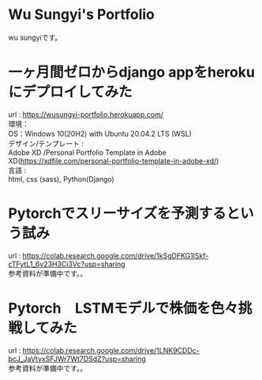 # Wu Sungyi's Portfolio
wu sungyiです。<br>

# 一ヶ月間ゼロからdjango appをherokuにデプロイしてみた
url : https://wusungyi-portfolio.herokuapp.com/<br>
環境：<br>
OS：Windows 10(20H2) with Ubuntu 20.04.2 LTS (WSL)<br>
デザイン/テンプレート :<br>
Adobe XD /Personal Portfolio Template in Adobe XD(https://xdfile.com/personal-portfolio-template-in-adobe-xd/)<br>
言語 : <br>html, css (sass), Python(Django)<br>

# Pytorchでスリーサイズを予測するという試み
url : https://colab.research.google.com/drive/1kSgDFKG1lSkf-cTFytL1_6v23H3Ci3Vc?usp=sharing<br>
参考資料が準備中です。。

# Pytorch　LSTMモデルで株価を色々挑戦してみた
url : https://colab.research.google.com/drive/1LNK9CDDc-bcJ_JaVtyxSFJWr7Wt7DSdZ?usp=sharing<br>
参考資料が準備中です。。
